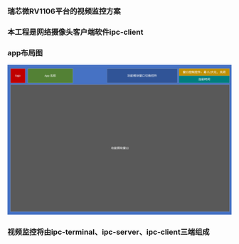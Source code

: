 ### 瑞芯微RV1106平台的视频监控方案

### 本工程是网络摄像头客户端软件ipc-client

### app布局图

![Alt text](app布局.png)

### 视频监控将由ipc-terminal、ipc-server、ipc-client三端组成
